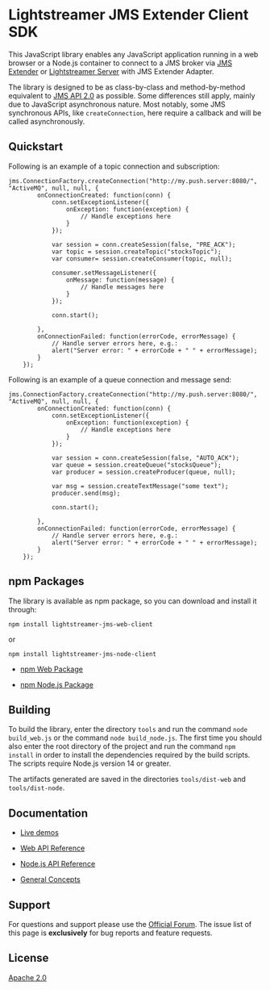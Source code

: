 # Lightstreamer JMS Extender Client SDK

This JavaScript library enables any JavaScript application running in a web browser or a Node.js container to connect to a JMS broker via [JMS Extender](https://lightstreamer.com/products/jms-connector/) or [Lightstreamer Server](https://lightstreamer.com) with JMS Extender Adapter.

The library is designed to be as class-by-class and method-by-method equivalent to [JMS API 2.0](https://jakarta.ee/specifications/messaging/) as possible. Some differences still apply, mainly due to JavaScript asynchronous nature. Most notably, some JMS synchronous APIs, like `createConnection`, here require a callback and will be called asynchronously.

## Quickstart

Following is an example of a topic connection and subscription:

```
jms.ConnectionFactory.createConnection("http://my.push.server:8080/", "ActiveMQ", null, null, {
        onConnectionCreated: function(conn) {
            conn.setExceptionListener({
                onException: function(exception) {
                    // Handle exceptions here
                }
            });

            var session = conn.createSession(false, "PRE_ACK");
            var topic = session.createTopic("stocksTopic");
            var consumer= session.createConsumer(topic, null);

            consumer.setMessageListener({
                onMessage: function(message) {
                    // Handle messages here
                }
            });

            conn.start();

        },
        onConnectionFailed: function(errorCode, errorMessage) {
            // Handle server errors here, e.g.:
            alert("Server error: " + errorCode + " " + errorMessage);
        }
    });
```

Following is an example of a queue connection and message send:

```
jms.ConnectionFactory.createConnection("http://my.push.server:8080/", "ActiveMQ", null, null, {
        onConnectionCreated: function(conn) {
            conn.setExceptionListener({
                onException: function(exception) {
                    // Handle exceptions here
                }
            });

            var session = conn.createSession(false, "AUTO_ACK");
            var queue = session.createQueue("stocksQueue");
            var producer = session.createProducer(queue, null);

            var msg = session.createTextMessage("some text");
            producer.send(msg);

            conn.start();

        },
        onConnectionFailed: function(errorCode, errorMessage) {
            // Handle server errors here, e.g.:
            alert("Server error: " + errorCode + " " + errorMessage);
        }
    });
```

## npm Packages

The library is available as npm package, so you can download and install it through:

```
npm install lightstreamer-jms-web-client
```

or

```
npm install lightstreamer-jms-node-client
```

- [npm Web Package](https://www.npmjs.com/package/lightstreamer-jms-web-client/v/3.0.0)

- [npm Node.js Package](https://www.npmjs.com/package/lightstreamer-jms-node-client/v/3.0.0)

## Building

To build the library, enter the directory `tools` and run the command `node build_web.js` or the command `node build_node.js`. The first time you should also enter the root directory of the project and run the command `npm install` in order to install the dependencies required by the build scripts. The scripts require Node.js version 14 or greater.

The artifacts generated are saved in the directories `tools/dist-web` and `tools/dist-node`.

## Documentation

- [Live demos](https://demos.lightstreamer.com/?p=jmsextender&t=client&lclient=html&lclient=nodejs)

- [Web API Reference](https://lightstreamer.com/sdks/ls-jms-web-client/3.0.0/api/index.html)

- [Node.js API Reference](https://lightstreamer.com/sdks/ls-jms-nodejs-client/3.0.0/api/index.html)

- [General Concepts](https://lightstreamer.com/distros/jmsext/2.1.0/docs/JMS%20Extender%20Documentation.pdf)

## Support

For questions and support please use the [Official Forum](https://forum.lightstreamer.com/). The issue list of this page is **exclusively** for bug reports and feature requests.

## License

[Apache 2.0](https://opensource.org/licenses/Apache-2.0)
